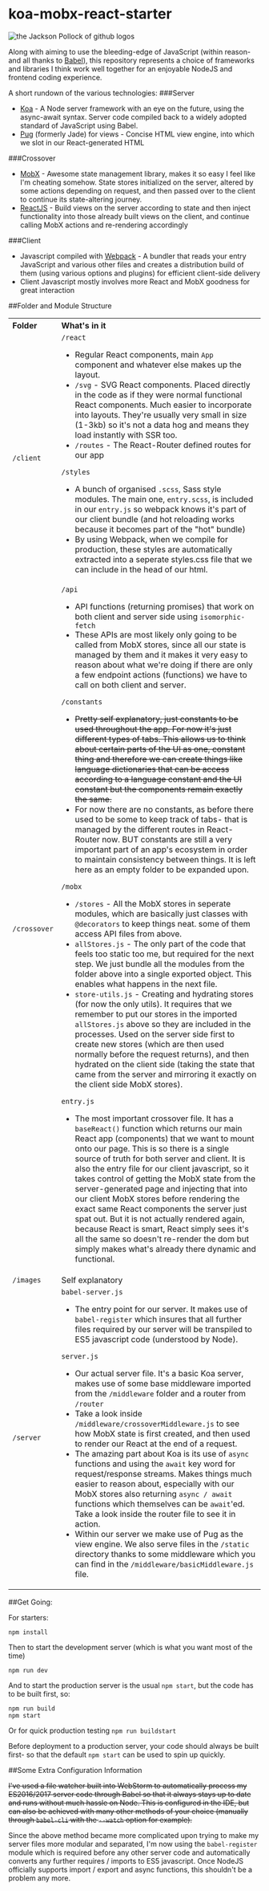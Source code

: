 # koa-mobx-react-starter

![the Jackson Pollock of github logos](https://raw.github.com/lostpebble/koa-mobx-react-starter/master/src/images/screenshot.png?raw=true "Koa MobX React Goodness")

Along with aiming to use the bleeding-edge of JavaScript (within reason- and all thanks to [Babel](https://babeljs.io/)), this repository represents a choice of frameworks and libraries I think work well together for an enjoyable NodeJS and frontend coding experience.

A short rundown of the various technologies:
###Server
- [Koa](http://koajs.com/) - A Node server framework with an eye on the future, using the async-await syntax. Server code compiled back to a widely adopted standard of JavaScript using Babel.
- [Pug](https://github.com/pugjs) (formerly Jade) for views - Concise HTML view engine, into which we slot in our React-generated HTML

###Crossover
- [MobX](https://github.com/mobxjs/mobx "MobX") - Awesome state management library, makes it so easy I feel like I'm cheating somehow. State stores initialized on the server, altered by some actions depending on request, and then passed over to the client to continue its state-altering journey.
- [ReactJS](https://facebook.github.io/react/) - Build views on the server according to state and then inject functionality into those already built views on the client, and continue calling MobX actions and re-rendering accordingly

###Client
- Javascript compiled with [Webpack](https://webpack.github.io/) - A bundler that reads your entry JavaScript and various other files and creates a distribution build of them (using various options and plugins) for efficient client-side delivery
- Client Javascript mostly involves more React and MobX goodness for great interaction

##Folder and Module Structure

<table>
  <tbody>
  <tr>
    <th align="left">Folder</th>
    <th align="left">What's in it</th>
  </tr>
  <tr>
    <td><code>/client</code></td>
    <td align="left">
      <code>/react</code>
      <ul>
        <li>
          Regular React components, main <code>App</code> component and whatever else makes up the layout.
        </li>
        <li>
          <code>/svg</code> - SVG React components. Placed directly in the code as if they were normal functional React components. Much easier to incorporate into layouts. They're usually very small in size (1-3kb) so it's not a data hog and means they load instantly with SSR too.
        </li>
        <li>
          <code>/routes</code> - The React-Router defined routes for our app
        </li>
      </ul>
      <code>/styles</code>
      <ul>
        <li>
          A bunch of organised <code>.scss</code>, Sass style modules. The main one, <code>entry.scss</code>, is included in our <code>entry.js</code> so webpack knows it's part of our client bundle (and hot reloading works because it becomes part of the "hot" bundle)
        </li>
        <li>
          By using Webpack, when we compile for production, these styles are automatically extracted into a seperate styles.css file that we can include in the head of our html.
        </li>
      </ul>
    </td>
  </tr>
  <tr>
    <td><code>/crossover</code></td>
    <td align="left">
      <code>/api</code>
      <ul>
        <li>
          API functions (returning promises) that work on both client and server side using <code>isomorphic-fetch</code>
        </li>
        <li>
          These APIs are most likely only going to be called from MobX stores, since all our state is managed by them and it makes it very easy to reason about what we're doing if there are only a few endpoint actions (functions) we have to call on both client and server.
        </li>
      </ul>
      <code>/constants</code>
      <ul>
        <strike>
        <li>
          Pretty self explanatory, just constants to be used throughout the app. For now it's just different types of tabs. This allows us to think about certain parts of the UI as one, constant thing and therefore we can create things like language dictionaries that can be access according to a language constant and the UI constant but the components remain exactly the same.
        </li>
        </strike>
        <li>
          For now there are no constants, as before there used to be some to keep track of tabs- that is managed by the different routes in React-Router now. BUT constants are still a very important part of an app's ecosystem in order to maintain consistency between things. It is left here as an empty folder to be expanded upon.
        </li>
      </ul>
      <code>/mobx</code>
      <ul>
        <li>
          <code>/stores</code> - All the MobX stores in seperate modules, which are basically just classes with <code>@decorators</code> to keep things neat. some of them access API files from above.
        </li>
        <li>
          <code>allStores.js</code> - The only part of the code that feels too static too me, but required for the next step. We just bundle all the modules from the folder above into a single exported object. This enables what happens in the next file.
        </li>
        <li>
          <code>store-utils.js</code> - Creating and hydrating stores (for now the only utils). It requires that we remember to put our stores in the imported <code>allStores.js</code> above so they are included in the processes. Used on the server side first to create new stores (which are then used normally before the request returns), and then hydrated on the client side (taking the state that came from the server and mirroring it exactly on the client side MobX stores).
        </li>
      </ul>
      <code>entry.js</code>
      <ul>
        <li>
          The most important crossover file. It has a <code>baseReact()</code> function which returns our main React app (components) that we want to mount onto our page. This is so there is a single source of truth for both server and client. It is also the entry file for our client javascript, so it takes control of getting the MobX state from the server-generated page and injecting that into our client MobX stores before rendering the exact same React components the server just spat out. But it is not actually rendered again, because React is smart, React simply sees it's all the same so doesn't re-render the dom but simply makes what's already there dynamic and functional.
        </li>
      </ul>
    </td>
  </tr>
  <tr>
    <td><code>/images</code></td>
    <td align="left">
      Self explanatory
    </td>
  </tr>
  <tr>
    <td><code>/server</code></td>
    <td align="left">
      <code>babel-server.js</code>
      <ul>
        <li>
          The entry point for our server. It makes use of <code>babel-register</code> which insures that all further files required by our server will be transpiled to ES5 javascript code (understood by Node).
        </li>
      </ul>
      <code>server.js</code>
      <ul>
        <li>
          Our actual server file. It's a basic Koa server, makes use of some base middleware imported from the <code>/middleware</code> folder and a router from <code>/router</code>
        </li>
        <li>
          Take a look inside <code>/middleware/crossoverMiddleware.js</code> to see how MobX state is first created, and then used to render our React at the end of a request.
        </li>
        <li>
          The amazing part about Koa is its use of <code>async</code> functions and using the <code>await</code> key word for request/response streams. Makes things much easier to reason about, especially with our MobX stores also returning <code>async / await</code> functions which themselves can be <code>await</code>'ed. Take a look inside the router file to see it in action.
        </li>
        <li>
          Within our server we make use of Pug as the view engine. We also serve files in the <code>/static</code> directory thanks to some middleware which you can find in the <code>/middleware/basicMiddleware.js</code> file.
        </li>
      </ul>
    </td>
  </tr>
  </tbody>
</table>

##Get Going:

For starters:

```
npm install
```

Then to start the development server (which is what you want most of the time)

```
npm run dev
```

And to start the production server is the usual `npm start`, but the code has to be built first, so:
```
npm run build
npm start
```
Or for quick production testing `npm run buildstart`

Before deployment to a production server, your code should always be built first- so that the default `npm start` can be used to spin up quickly.

##Some Extra Configuration Information

~~I've used a file watcher built into WebStorm to automatically process my ES2016/2017 server code through Babel so that it always stays up to date and runs without much hassle on Node. This is configured in the IDE, but can also be achieved with many other methods of your choice (manually through `babel-cli` with the `--watch` option for example).~~

Since the above method became more complicated upon trying to make my server files more modular and separated, I'm now using the `babel-register` module which is required before any other server code and automatically converts any further requires / imports to ES5 javascript. Once NodeJS officially supports import / export and async functions, this shouldn't be a problem any more.
